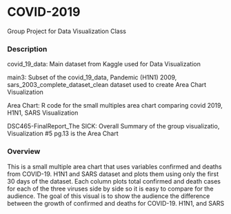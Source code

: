 # COVID-2019

Group Project for Data Visualization Class

### Description

covid_19_data: Main dataset from Kaggle used for Data Visualization

main3: Subset of the covid_19_data, Pandemic (H1N1) 2009, sars_2003_complete_dataset_clean dataset used to create Area Chart Visualization

Area Chart: R code for the small multiples area chart comparing covid 2019, H1N1, SARS Visualization

DSC465-FinalReport_The SICK: Overall Summary of the group visualizatio, Visualization #5 pg.13 is the Area Chart 

### Overview

This is a small multiple area chart that uses variables confirmed and deaths from COVID-19.
H1N1 and SARS dataset and plots them using only the first 30 days of the dataset. Each column
plots total confirmed and death cases for each of the three viruses side by side so it is easy to
compare for the audience. The goal of this visual is to show the audience the difference between the
growth of confirmed and deaths for COVID-19. H1N1, and SARS
